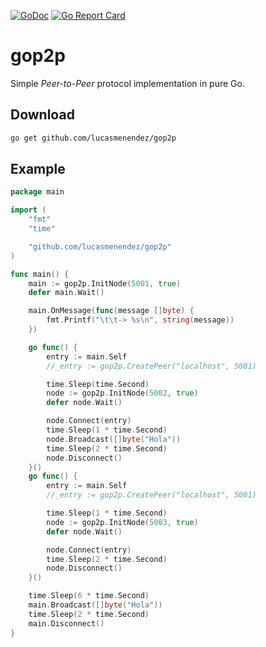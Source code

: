 [![GoDoc](https://godoc.org/github.com/lucasmenendez/gop2p?status.svg)](https://godoc.org/github.com/lucasmenendez/gop2p) [![Go Report Card](https://goreportcard.com/badge/github.com/lucasmenendez/gop2p)](https://goreportcard.com/report/github.com/lucasmenendez/gop2p)

# gop2p
Simple *Peer-to-Peer* protocol implementation in pure Go.

## Download
```bash
go get github.com/lucasmenendez/gop2p
```

## Example
```go
package main

import (
	"fmt"
	"time"

	"github.com/lucasmenendez/gop2p"
)

func main() {
	main := gop2p.InitNode(5001, true)
	defer main.Wait()

	main.OnMessage(func(message []byte) {
		fmt.Printf("\t\t-> %s\n", string(message))
	})

	go func() {
		entry := main.Self
		//_entry := gop2p.CreatePeer("localhost", 5001)

		time.Sleep(time.Second)
		node := gop2p.InitNode(5002, true)
		defer node.Wait()

		node.Connect(entry)
		time.Sleep(1 * time.Second)
		node.Broadcast([]byte("Hola"))
		time.Sleep(2 * time.Second)
		node.Disconnect()
	}()
	go func() {
		entry := main.Self
		//_entry := gop2p.CreatePeer("localhost", 5001)

		time.Sleep(1 * time.Second)
		node := gop2p.InitNode(5003, true)
		defer node.Wait()

		node.Connect(entry)
		time.Sleep(2 * time.Second)
		node.Disconnect()
	}()

	time.Sleep(6 * time.Second)
	main.Broadcast([]byte("Hola"))
	time.Sleep(2 * time.Second)
	main.Disconnect()
}

```
